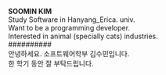 **SOOMIN KIM**   
Study Software in Hanyang_Erica. univ.  
Want to be a programming developer.   
Interested in animal (specially cats) industries.  
##########  
안녕하세요. 소프트웨어학부 김수민입니다.  
한 학기 동안 잘 부탁드립니다.
